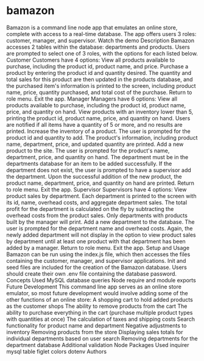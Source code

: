 # bamazon
Bamazon is a command line node app that emulates an online store, complete with access to a real-time database. The app offers users 3 roles: customer, manager, and supervisor.
Watch the demo
Description
Bamazon accesses 2 tables within the database: departments and products. Users are prompted to select one of 3 roles, with the options for each listed below.
Customer
Customers have 4 options:
View all products available to purchase, including the product id, product name, and price.
Purchase a product by entering the product id and quantity desired. The quantity and total sales for this product are then updated in the products database, and the purchased item's information is printed to the screen, including product name, price, quantity purchased, and total cost of the purchase.
Return to role menu.
Exit the app.
Manager
Managers have 6 options:
View all products available to purchase, including the product id, product name, price, and quantity on hand.
View products with an inventory lower than 5, printing the product id, product name, price, and quantity on hand. Users are notified if all items have a quantity of 5 or more, and no results are printed.
Increase the inventory of a product. The user is prompted for the product id and quantity to add. The product's information, including product name, department, price, and updated quantity are printed.
Add a new product to the site. The user is prompted for the product's name, department, price, and quantity on hand. The department must be in the departments database for an item to be added successfully. If the department does not exist, the user is prompted to have a supervisor add the department. Upon the successful addition of the new product, the product name, department, price, and quantity on hand are printed.
Return to role menu.
Exit the app.
Supervisor
Supervisors have 4 options:
View product sales by department. Each department is printed to the screen with its id, name, overhead costs, and aggregate department sales. The total profit for the department is calculated on the fly by subtracting the overhead costs from the product sales. Only departments with products built by the manager will print.
Add a new department to the database. The user is prompted for the department name and overhead costs. Again, the newly added department will not display in the option to view product sales by department until at least one product with that department has been added by a manager.
Return to role menu.
Exit the app.
Setup and Usage
Bamazon can be run using the index.js file, which then accesses the files containing the customer, manager, and supervisor applications. Init and seed files are included for the creation of the Bamazon database. Users should create their own .env file containing the database password.
Concepts Used
MySQL database queries
Node require and module exports
Future Development
This command line app serves as an online store emulator, so most future development would involve adding some of the other functions of an online store:
A shopping cart to hold added products as the customer shops
The ability to remove products from the cart
The ability to purchase everything in the cart (purchase multiple product types with quantities at once)
The calculation of taxes and shipping costs
Search functionality for product name and department
Negative adjustments to inventory
Removing products from the store
Displaying sales totals for individual departments based on user search
Removing departments for the department database
Additional validation
Node Packages Used
inquirer
mysql
table
figlet
colors
dotenv
Authors
